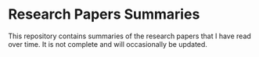 # Research Papers Summaries

This repository contains summaries of the research papers that I have read over time. It is not complete and  will occasionally be updated.
